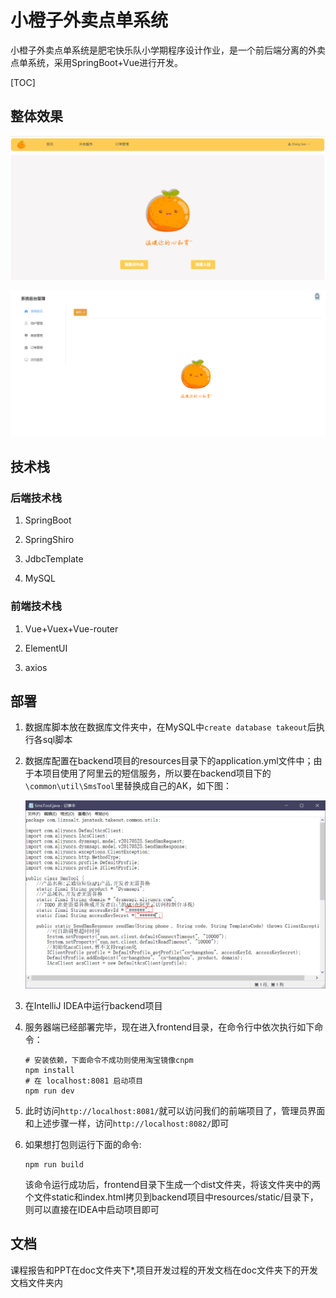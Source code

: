 # 小橙子外卖点单系统

 小橙子外卖点单系统是肥宅快乐队小学期程序设计作业，是一个前后端分离的外卖点单系统，采用SpringBoot+Vue进行开发。

[TOC]

## 整体效果

![系统界面截图1](doc/开发文档/杂/系统界面截图1.png)

![后台界面截图1](doc/开发文档/杂/后台界面截图1.png)

## 技术栈

### 后端技术栈

1. SpringBoot

2. SpringShiro

3. JdbcTemplate

4. MySQL

### 前端技术栈

1. Vue+Vuex+Vue-router

2. ElementUI

3. axios

## 部署

1. 数据库脚本放在数据库文件夹中，在MySQL中`create database takeout`后执行各sql脚本

2. 数据库配置在backend项目的resources目录下的application.yml文件中；由于本项目使用了阿里云的短信服务，所以要在backend项目下的`\common\util\SmsTool`里替换成自己的AK，如下图：

   ![阿里短信服务](doc/开发文档/杂/阿里短信服务.png)

3. 在IntelliJ IDEA中运行backend项目

4. 服务器端已经部署完毕，现在进入frontend目录，在命令行中依次执行如下命令：

   ```
   # 安装依赖，下面命令不成功则使用淘宝镜像cnpm
   npm install
   # 在 localhost:8081 启动项目
   npm run dev
   ```

5. 此时访问`http://localhost:8081/`就可以访问我们的前端项目了，管理员界面和上述步骤一样，访问`http://localhost:8082/`即可

6. 如果想打包则运行下面的命令:

   ```
   npm run build
   ```

   该命令运行成功后，frontend目录下生成一个dist文件夹，将该文件夹中的两个文件static和index.html拷贝到backend项目中resources/static/目录下，则可以直接在IDEA中启动项目即可

## 文档

课程报告和PPT在doc文件夹下*,项目开发过程的开发文档在doc文件夹下的开发文档文件夹内



   
